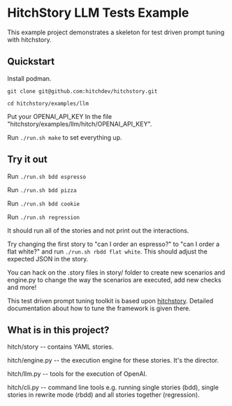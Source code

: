 # HitchStory LLM Tests Example

This example project demonstrates a skeleton for test driven prompt tuning
with hitchstory.

## Quickstart

Install podman.

`git clone git@github.com:hitchdev/hitchstory.git`

`cd hitchstory/examples/llm`

Put your OPENAI_API_KEY In the file "hitchstory/examples/llm/hitch/OPENAI_API_KEY".

Run `./run.sh make` to set everything up.

## Try it out

Run `./run.sh bdd espresso`

Run `./run.sh bdd pizza`

Run `./run.sh bdd cookie`

Run `./run.sh regression`

It should run all of the stories and not print out the interactions.

Try changing the first story to "can I order an espresso?" to "can I order a flat white?" and run `./run.sh rbdd flat white`. This should adjust the expected JSON in the story.

You can hack on the .story files in story/ folder to create new scenarios and
engine.py to change the way the scenarios are executed, add new checks and more!

This test driven prompt tuning toolkit is based upon [hitchstory](https://hitchdev.com/hitchstory). Detailed documentation about how to tune the framework is given there.

## What is in this project?

hitch/story -- contains YAML stories.

hitch/engine.py -- the execution engine for these stories. It's the director.

hitch/llm.py -- tools for the execution of OpenAI.

hitch/cli.py -- command line tools e.g. running single stories (bdd), single stories in rewrite mode (rbdd) and all stories together (regression).
